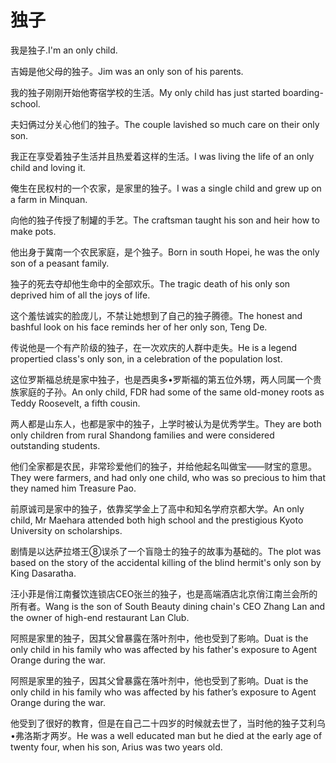 # 独子

<p><span class="chinese">我是独子.</span><span class="english">I'm an only child.</span></p>

<p><span class="chinese">吉姆是他父母的独子。</span><span class="english">Jim was an only son of his parents.</span></p>

<p><span class="chinese">我的独子刚刚开始他寄宿学校的生活。</span><span class="english">My only child has just started boarding-school.</span></p>

<p><span class="chinese">夫妇俩过分关心他们的独子。</span><span class="english">The couple lavished so much care on their only son.</span></p>

<p><span class="chinese">我正在享受着独子生活并且热爱着这样的生活。</span><span class="english">I was living the life of an only child and loving it.</span></p>

<p><span class="chinese">俺生在民权村的一个农家，是家里的独子。</span><span class="english">I was a single child and grew up on a farm in Minquan.</span></p>

<p><span class="chinese">向他的独子传授了制罐的手艺。</span><span class="english">The craftsman taught his son and heir how to make pots.</span></p>

<p><span class="chinese">他出身于冀南一个农民家庭，是个独子。</span><span class="english">Born in south Hopei, he was the only son of a peasant family.</span></p>

<p><span class="chinese">独子的死去夺却他生命中的全部欢乐。</span><span class="english">The tragic death of his only son deprived him of all the joys of life.</span></p>

<p><span class="chinese">这个羞怯诚实的脸庞儿，不禁让她想到了自己的独子腾德。</span><span class="english">The honest and bashful look on his face reminds her of her only son, Teng De.</span></p>

<p><span class="chinese">传说他是一个有产阶级的独子，在一次欢庆的人群中走失。</span><span class="english">He is a legend propertied class's only son, in a celebration of the population lost.</span></p>

<p><span class="chinese">这位罗斯福总统是家中独子，也是西奥多•罗斯福的第五位外甥，两人同属一个贵族家庭的子孙。</span><span class="english">An only child, FDR had some of the same old-money roots as Teddy Roosevelt, a fifth cousin.</span></p>

<p><span class="chinese">两人都是山东人，也都是家中的独子，上学时被认为是优秀学生。</span><span class="english">They are both only children from rural Shandong families and were considered outstanding students.</span></p>

<p><span class="chinese">他们全家都是农民，非常珍爱他们的独子，并给他起名叫做宝——财宝的意思。</span><span class="english">They were farmers, and had only one child, who was so precious to him that they named him Treasure Pao.</span></p>

<p><span class="chinese">前原诚司是家中的独子，依靠奖学金上了高中和知名学府京都大学。</span><span class="english">An only child, Mr Maehara attended both high school and the prestigious Kyoto University on scholarships.</span></p>

<p><span class="chinese">剧情是以达萨拉塔王⑧误杀了一个盲隐士的独子的故事为基础的。</span><span class="english">The plot was based on the story of the accidental killing of the blind hermit's only son by King Dasaratha.</span></p>

<p><span class="chinese">汪小菲是俏江南餐饮连锁店CEO张兰的独子，也是高端酒店北京俏江南兰会所的所有者。</span><span class="english">Wang is the son of South Beauty dining chain's CEO Zhang Lan and the owner of high-end restaurant Lan Club.</span></p>

<p><span class="chinese">阿照是家里的独子，因其父曾暴露在落叶剂中，他也受到了影响。</span><span class="english">Duat is the only child in his family who was affected by his father's exposure to Agent Orange during the war.</span></p>

<p><span class="chinese">阿照是家里的独子，因其父曾暴露在落叶剂中，他也受到了影响。</span><span class="english">Duat is the only child in his family who was affected by his father’s exposure to Agent Orange during the war.</span></p>

<p><span class="chinese">他受到了很好的教育，但是在自己二十四岁的时候就去世了，当时他的独子艾利乌•弗洛斯才两岁。</span><span class="english">He was a well educated man but he died at the early age of twenty four, when his son, Arius was two years old.</span></p>

